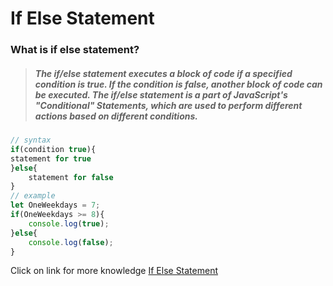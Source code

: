 # If Else Statement
### What is if else statement?
>##### The if/else statement executes a block of code if a specified condition is true. If the condition is false, another block of code can be executed. The if/else statement is a part of JavaScript's "Conditional" Statements, which are used to perform different actions based on different conditions.

```JavaScript
// syntax
if(condition true){
statement for true
}else{
    statement for false
}
// example
let OneWeekdays = 7;
if(OneWeekdays >= 8){
    console.log(true);
}else{
    console.log(false);
}
```
Click on link for more knowledge [If Else Statement](../js/14.if%20else%20statement.js)